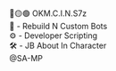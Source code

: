 🔴🟡🟢     OKM.C.I.N.S7z      
👾 - Rebuild N Custom Bots      
⚙️ - Developer Scripting        
🛠️ - JB About In Character      
@SA-MP
